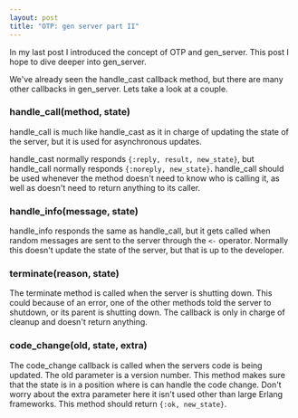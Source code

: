```yaml
---
layout: post
title: "OTP: gen server part II"
---
```

In my last post I introduced the concept of OTP and gen\_server.  This post
I hope to dive deeper into gen\_server.

We've already seen the handle\_cast callback method, but there are many other
callbacks in gen\_server. Lets take a look at a couple.

### handle\_call(method, state)

handle\_call is much like handle\_cast as it in charge of updating the state of
the server, but it is used for asynchronous updates.  

handle\_cast normally responds `{:reply, result, new_state}`, but handle\_call
normally responds `{:noreply, new_state}`.  handle\_call should be used
whenever the method doesn't need to know who is calling it, as well as doesn't
need to return anything to its caller.

### handle\_info(message, state)

handle\_info responds the same as handle\_call, but it gets called when random
messages are sent to the server through the `<-` operator. Normally this
doesn't update the state of the server, but that is up to the developer.

### terminate(reason, state)

The terminate method is called when the server is shutting down.  This could
because of an error, one of the other methods told the server to shutdown, or
its parent is shutting down.  The callback is only in charge of cleanup and doesn't
return anything.

### code\_change(old, state, extra)

The code\_change callback is called when the servers code is being updated.
The old parameter is a version number.  This method makes sure that the state
is in a position where is can handle the code change.  Don't worry about the
extra parameter here it isn't used other than large Erlang frameworks.  This
method should return `{:ok, new_state}`.
